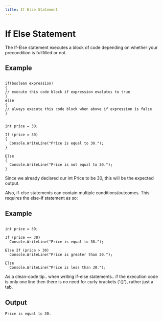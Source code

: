 ```yaml
---
title: If Else Statement
---
```


# If Else Statement

The If-Else statement executes a block of code depending on whether your precondition is fullfilled or not.

## Example
```

if(boolean expression)
{
// execute this code block if expression evalutes to true
}
else
{
// always execute this code block when above if expression is false
}


int price = 30;

If (price = 30)
{
  Console.WriteLine("Price is equal to 30.");
}

Else 
{
  Console.WriteLine("Price is not equal to 30.");
}
```

Since we already declared our int Price to be 30, this will be the expected output.

Also, if-else statements can contain multiple conditions/outcomes.  This requires the else-if statement as so:

## Example
```

int price = 30;

If (price == 30)
  Console.WriteLine("Price is equal to 30.");

Else If (price > 30)
  Console.WriteLine("Price is greater than 30.");
  
Else 
  Console.WriteLine("Price is less than 30.");
```

As a clean-code tip.. when writing if-else statements.. if the execution code is only one line then there is no need for curly brackets ('{}'), rather just a tab.

## Output
```
Price is equal to 30.
```
